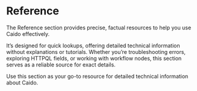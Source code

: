 # Reference

The Reference section provides precise, factual resources to help you use Caido effectively.

It’s designed for quick lookups, offering detailed technical information without explanations or tutorials. Whether you’re troubleshooting errors, exploring HTTPQL fields, or working with workflow nodes, this section serves as a reliable source for exact details.

Use this section as your go-to resource for detailed technical information about Caido.
